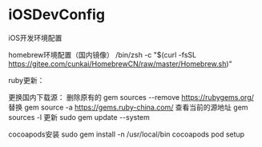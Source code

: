 # iOSDevConfig
iOS开发环境配置

homebrew环境配置（国内镜像）
/bin/zsh -c "$(curl -fsSL https://gitee.com/cunkai/HomebrewCN/raw/master/Homebrew.sh)"

ruby更新：

更换国内下载源：
删除原有的
gem sources --remove https://rubygems.org/
替换
gem source -a https://gems.ruby-china.com/
查看当前的源地址
gem sources -l
更新
sudo gem update --system

cocoapods安装
sudo gem install -n /usr/local/bin cocoapods
pod setup
